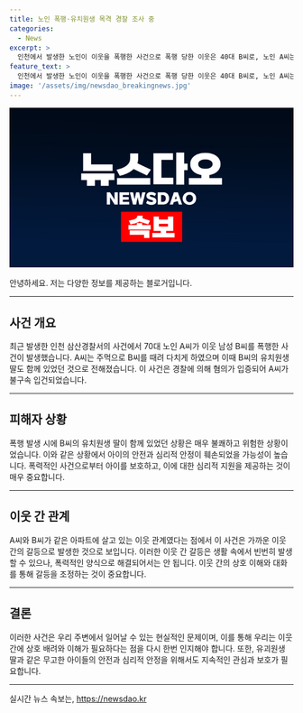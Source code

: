 ```yaml
---
title: 노인 폭행·유치원생 목격 경찰 조사 중
categories:
  - News
excerpt: >
  인천에서 발생한 노인이 이웃을 폭행한 사건으로 폭행 당한 이웃은 40대 B씨로, 노인 A씨는 술에 취해 출입구에서 시비를 벌인 뒤 폭행했습니다. 무서운 점은 이 과정에서 B씨의 유치원생 딸도 현장에 있었다는 점입니다. A씨는 경찰에 붙잡혔으며, 불구속 입건됐으며, 사건은 인천 삼산경찰서에서 조사 중에 있습니다. #인천 #폭행 #아동목격
feature_text: >
  인천에서 발생한 노인이 이웃을 폭행한 사건으로 폭행 당한 이웃은 40대 B씨로, 노인 A씨는 술에 취해 출입구에서 시비를 벌인 뒤 폭행했습니다. 무서운 점은 이 과정에서 B씨의 유치원생 딸도 현장에 있었다는 점입니다. A씨는 경찰에 붙잡혔으며, 불구속 입건됐으며, 사건은 인천 삼산경찰서에서 조사 중에 있습니다. #인천 #폭행 #아동목격
image: '/assets/img/newsdao_breakingnews.jpg'
---
```


<p><img src="/assets/img/newsdao_breakingnews.jpg" alt="implanttips 속보" /></p>

<p>안녕하세요. 저는 다양한 정보를 제공하는 블로거입니다. </p>

<hr />

<h2 data-ke-size="size26">사건 개요</h2>

<p data-ke-size="size16">최근 발생한 인천 삼산경찰서의 사건에서 70대 노인 A씨가 이웃 남성 B씨를 폭행한 사건이 발생했습니다. A씨는 주먹으로 B씨를 때려 다치게 하였으며 이때 B씨의 유치원생 딸도 함께 있었던 것으로 전해졌습니다. 이 사건은 경찰에 의해 혐의가 입증되어 A씨가 불구속 입건되었습니다.</p>

<hr />

<h2 data-ke-size="size26">피해자 상황</h2>

<p data-ke-size="size16">폭행 발생 시에 B씨의 유치원생 딸이 함께 있었던 상황은 매우 불쾌하고 위험한 상황이었습니다. 이와 같은 상황에서 아이의 안전과 심리적 안정이 훼손되었을 가능성이 높습니다. 폭력적인 사건으로부터 아이를 보호하고, 이에 대한 심리적 지원을 제공하는 것이 매우 중요합니다.</p>

<hr />

<h2 data-ke-size="size26">이웃 간 관계</h2>

<p data-ke-size="size16">A씨와 B씨가 같은 아파트에 살고 있는 이웃 관계였다는 점에서 이 사건은 가까운 이웃 간의 갈등으로 발생한 것으로 보입니다. 이러한 이웃 간 갈등은 생활 속에서 빈번히 발생할 수 있으나, 폭력적인 양식으로 해결되어서는 안 됩니다. 이웃 간의 상호 이해와 대화를 통해 갈등을 조정하는 것이 중요합니다.</p>

<hr />

<h2 data-ke-size="size26">결론</h2>

<p data-ke-size="size16">이러한 사건은 우리 주변에서 일어날 수 있는 현실적인 문제이며, 이를 통해 우리는 이웃 간에 상호 배려와 이해가 필요하다는 점을 다시 한번 인지해야 합니다. 또한, 유괴원생 딸과 같은 무고한 아이들의 안전과 심리적 안정을 위해서도 지속적인 관심과 보호가 필요합니다.</p>

<hr />
실시간 뉴스 속보는, <a href="https://newsdao.kr" rel="dofollow">https://newsdao.kr</a>


